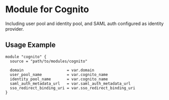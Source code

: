 # Module for Cognito

Including user pool and identity pool, and SAML auth configured as identity provider.

## Usage Example

```
module "cognito" {
  source = "path/to/modules/cognito"

  domain                   = var.domain
  user_pool_name           = var.cognito_name
  identity_pool_name       = var.cognito_name
  saml_auth_metadata_url   = var.saml_auth_metadata_url
  sso_redirect_binding_uri = var.sso_redirect_binding_uri
}
```
